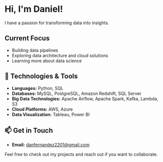 # Hi, I'm Daniel!

I have a passion for transforming data into insights.
## Current Focus
- Building data pipelines
- Exploring data architecture and cloud solutions
- Learning more about data science

## 🔧 Technologies & Tools
- **Languages:** Python, SQL
- **Databases:** MySQL, PostgreSQL, Amazon Redshift, SQL Server
- **Big Data Technologies:** Apache Airflow, Apache Spark, Kafka, Lambda, S3
- **Cloud Platforms:** AWS, Azure
- **Data Visualization:** Tableau, Power BI

## 📫 Get in Touch
- **Email:** [danfernandez2201@gmail.com](mailto:danfernandez2201@gmail.com)

Feel free to check out my projects and reach out if you want to collaborate.

<!---
0xFernandezDaniel/0xFernandezDaniel is a ✨ special ✨ repository because its `README.md` (this file) appears on your GitHub profile.
You can click the Preview link to take a look at your changes.
--->
